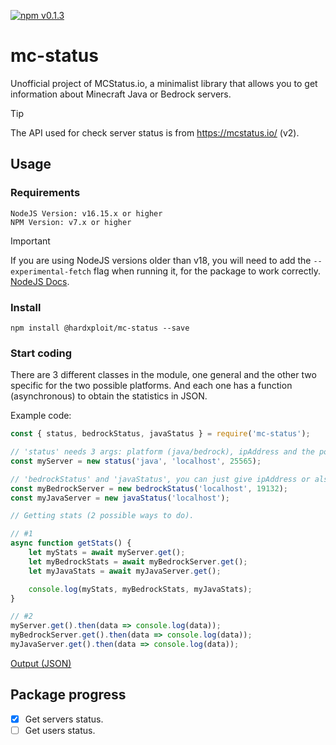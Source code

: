[![npm v0.1.3](https://img.shields.io/badge/npm-v0.1.3-green.svg)](https://www.npmjs.com/package/@hardxploit/mc-status)

# mc-status
Unofficial project of MCStatus.io, a minimalist library that allows you to get information about Minecraft Java or Bedrock servers.

> [!TIP]
> The API used for check server status is from https://mcstatus.io/ (v2).

## Usage
### Requirements
```
NodeJS Version: v16.15.x or higher
NPM Version: v7.x or higher
```
> [!IMPORTANT]
> If you are using NodeJS versions older than v18, you will need to add the `--experimental-fetch` flag when running it, for the package to work correctly. [NodeJS Docs](https://nodejs.org/docs/latest-v18.x/api/globals.html#fetch).

### Install
```
npm install @hardxploit/mc-status --save
```

### Start coding
There are 3 different classes in the module, one general and the other two specific for the two possible platforms. And each one has a function (asynchronous) to obtain the statistics in JSON.

Example code:
```js
const { status, bedrockStatus, javaStatus } = require('mc-status');

// 'status' needs 3 args: platform (java/bedrock), ipAddress and the port.
const myServer = new status('java', 'localhost', 25565);

// 'bedrockStatus' and 'javaStatus', you can just give ipAddress or also the port.
const myBedrockServer = new bedrockStatus('localhost', 19132);
const myJavaServer = new javaStatus('localhost');

// Getting stats (2 possible ways to do).

// #1
async function getStats() {
    let myStats = await myServer.get();
    let myBedrockStats = await myBedrockServer.get();
    let myJavaStats = await myJavaServer.get();

    console.log(myStats, myBedrockStats, myJavaStats);
}

// #2
myServer.get().then(data => console.log(data));
myBedrockServer.get().then(data => console.log(data));
myJavaServer.get().then(data => console.log(data));
```
[Output (JSON)](https://mcstatus.io/docs)

## Package progress
- [x] Get servers status.
- [ ] Get users status.
